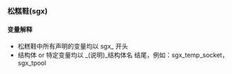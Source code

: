 ### 松糕鞋(sgx)

#### 变量解释
- 松糕鞋中所有声明的变量均以 sgx_ 开头
- 结构体 or 特定变量均以 _(说明)_结构体名 结尾，例如：sgx_temp_socket，sgx_tpool